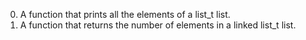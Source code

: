 0. A  function that prints all the elements of a list_t list.
1. A function that returns the number of elements in a linked list_t list.
